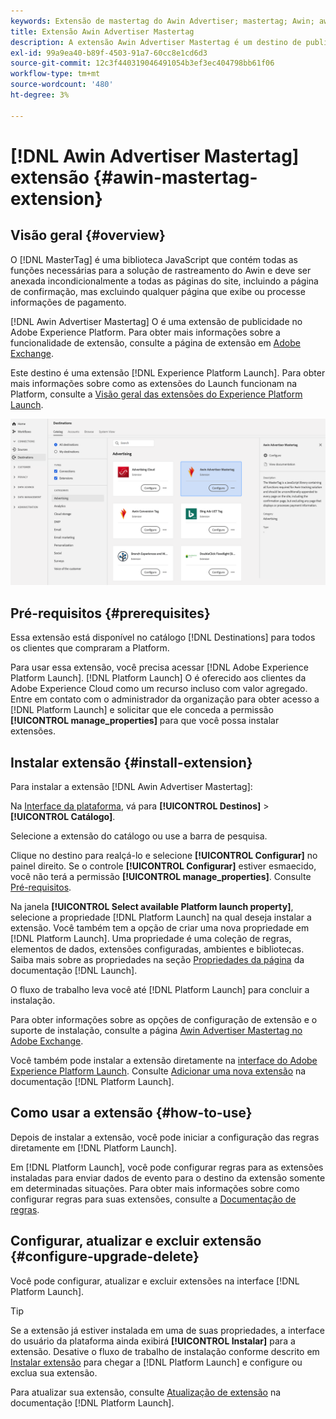 ```yaml
---
keywords: Extensão de mastertag do Awin Advertiser; mastertag; Awin; awin; AWIN
title: Extensão Awin Advertiser Mastertag
description: A extensão Awin Advertiser Mastertag é um destino de publicidade no Adobe Experience Platform. Para obter mais informações sobre a funcionalidade de extensão, consulte a página de extensão no Adobe Exchange.
exl-id: 99a9ea40-b89f-4503-91a7-60cc8e1cd6d3
source-git-commit: 12c3f440319046491054b3ef3ec404798bb61f06
workflow-type: tm+mt
source-wordcount: '480'
ht-degree: 3%

---
```


# [!DNL Awin Advertiser Mastertag] extensão {#awin-mastertag-extension}

## Visão geral {#overview}

O [!DNL MasterTag] é uma biblioteca JavaScript que contém todas as funções necessárias para a solução de rastreamento do Awin e deve ser anexada incondicionalmente a todas as páginas do site, incluindo a página de confirmação, mas excluindo qualquer página que exibe ou processe informações de pagamento.

[!DNL Awin Advertiser Mastertag] O é uma extensão de publicidade no Adobe Experience Platform. Para obter mais informações sobre a funcionalidade de extensão, consulte a página de extensão em [Adobe Exchange](https://exchange.adobe.com/experiencecloud.details.103176.awin-advertiser-mastertag.html).

Este destino é uma extensão [!DNL Experience Platform Launch]. Para obter mais informações sobre como as extensões do Launch funcionam na Platform, consulte a [Visão geral das extensões do Experience Platform Launch](../launch-extensions/overview.md).

![Extensão Awin Advertiser Mastertag na interface do usuário](../../assets/catalog/advertising/awin-mastertag/catalog.png)

## Pré-requisitos {#prerequisites}

Essa extensão está disponível no catálogo [!DNL Destinations] para todos os clientes que compraram a Platform.

Para usar essa extensão, você precisa acessar [!DNL Adobe Experience Platform Launch]. [!DNL Platform Launch] O é oferecido aos clientes da Adobe Experience Cloud como um recurso incluso com valor agregado. Entre em contato com o administrador da organização para obter acesso a [!DNL Platform Launch] e solicitar que ele conceda a permissão **[!UICONTROL manage_properties]** para que você possa instalar extensões.

## Instalar extensão {#install-extension}

Para instalar a extensão [!DNL Awin Advertiser Mastertag]:

Na [Interface da plataforma](http://platform.adobe.com/), vá para **[!UICONTROL Destinos]** > **[!UICONTROL Catálogo]**.

Selecione a extensão do catálogo ou use a barra de pesquisa.

Clique no destino para realçá-lo e selecione **[!UICONTROL Configurar]** no painel direito. Se o controle **[!UICONTROL Configurar]** estiver esmaecido, você não terá a permissão **[!UICONTROL manage_properties]**. Consulte [Pré-requisitos](#prerequisites).

Na janela **[!UICONTROL Select available Platform launch property]**, selecione a propriedade [!DNL Platform Launch] na qual deseja instalar a extensão. Você também tem a opção de criar uma nova propriedade em [!DNL Platform Launch]. Uma propriedade é uma coleção de regras, elementos de dados, extensões configuradas, ambientes e bibliotecas. Saiba mais sobre as propriedades na seção [Propriedades da página](../../../tags/ui/administration/companies-and-properties.md#properties-page) da documentação [!DNL Launch].

O fluxo de trabalho leva você até [!DNL Platform Launch] para concluir a instalação.

Para obter informações sobre as opções de configuração de extensão e o suporte de instalação, consulte a página [Awin Advertiser Mastertag no Adobe Exchange](https://exchange.adobe.com/experiencecloud.details.103176.awin-advertiser-mastertag.html).

Você também pode instalar a extensão diretamente na [interface do Adobe Experience Platform Launch](https://launch.adobe.com/). Consulte [Adicionar uma nova extensão](../../../tags/ui/managing-resources/extensions/overview.md#add-a-new-extension) na documentação [!DNL Platform Launch].


## Como usar a extensão {#how-to-use}

Depois de instalar a extensão, você pode iniciar a configuração das regras diretamente em [!DNL Platform Launch].

Em [!DNL Platform Launch], você pode configurar regras para as extensões instaladas para enviar dados de evento para o destino da extensão somente em determinadas situações. Para obter mais informações sobre como configurar regras para suas extensões, consulte a [Documentação de regras](../../../tags/ui/managing-resources/rules.md).

## Configurar, atualizar e excluir extensão {#configure-upgrade-delete}

Você pode configurar, atualizar e excluir extensões na interface [!DNL Platform Launch].

>[!TIP]
>
>Se a extensão já estiver instalada em uma de suas propriedades, a interface do usuário da plataforma ainda exibirá **[!UICONTROL Instalar]** para a extensão. Desative o fluxo de trabalho de instalação conforme descrito em [Instalar extensão](#install-extension) para chegar a [!DNL Platform Launch] e configure ou exclua sua extensão.

Para atualizar sua extensão, consulte [Atualização de extensão](../../../tags/ui/managing-resources/extensions/extension-upgrade.md) na documentação [!DNL Platform Launch].

